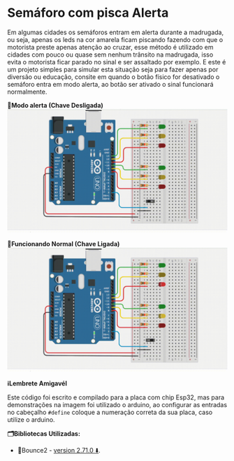 # Semáforo com pisca Alerta
Em algumas cidades os semáforos entram em alerta durante a madrugada, ou seja, apenas os leds na cor amarela ficam piscando fazendo com que o motorista preste apenas atenção ao cruzar, esse método é utilizado em cidades com pouco ou quase sem nenhum trânsito na madrugada, isso evita o motorista ficar parado no sinal e ser assaltado por exemplo. E este é um projeto simples para simular esta situação seja para fazer apenas por diversão ou educação, consite em quando o botão físico for desativado o semáforo entra em modo alerta, ao botão ser ativado o sinal funcionará normalmente.

**🚦Modo alerta (Chave Desligada)**
![Semaforo em alerta](semaforo-em-alerta.gif)

**🚦Funcionando Normal (Chave Ligada)**
![Semaforo funcionando normal](semaforo-funcionando-normal.gif)

**ℹ️Lembrete Amigavél**

Este código foi escrito e compilado para a placa com chip Esp32, mas para demonstrações na imagem foi utilizado o arduino, ao configurar as entradas no cabeçalho `#define` coloque a numeração correta da sua placa, caso utilize o arduino.

**🗂️Bibliotecas Utilizadas:**
- 📁Bounce2 - [version 2.71.0 ⬇️](https://downloads.arduino.cc/libraries/github.com/thomasfredericks/Bounce2-2.71.0.zip).
